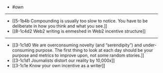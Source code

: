 - #own
---
- [[5-1b4b Compounding is usually too slow to notice. You have to be deliberate in how you think and what you see.]]
- [[8-1c4d2 Web2 writing is enmeshed in Web2 incentive structure]]
---
- [[3-1c1d0 We are overconsuming novelty (and “serendipity”) and under-consuming purpose. The first thing to look at each day should be your purpose and metrics to improve upon, not some random stories.]]
- [[3-1c1d1 Journalists distort our reality by 10,000x]]
- [[3-1c1e Know your own incentive as a writer]]
